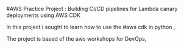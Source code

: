 #AWS Practice Project : Building CI/CD pipelines for Lambda canary deployments using AWS CDK

In this project i sought to learn how to use the #aws cdk in python ,

The project is based of the aws workshops for DevOps, 
